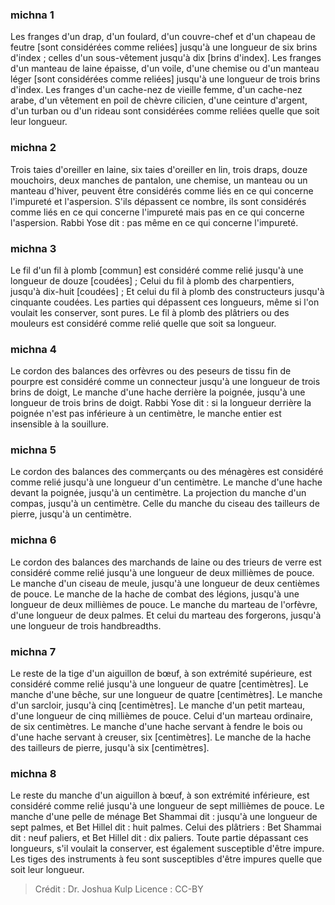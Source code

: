 
### michna 1
Les franges d'un drap, d'un foulard, d'un couvre-chef et d'un chapeau de feutre [sont considérées comme reliées] jusqu'à une longueur de six brins d'index ; celles d'un sous-vêtement jusqu'à dix [brins d'index]. Les franges d'un manteau de laine épaisse, d'un voile, d'une chemise ou d'un manteau léger [sont considérées comme reliées] jusqu'à une longueur de trois brins d'index. Les franges d'un cache-nez de vieille femme, d'un cache-nez arabe, d'un vêtement en poil de chèvre cilicien, d'une ceinture d'argent, d'un turban ou d'un rideau sont considérées comme reliées quelle que soit leur longueur.

### michna 2
Trois taies d'oreiller en laine, six taies d'oreiller en lin, trois draps, douze mouchoirs, deux manches de pantalon, une chemise, un manteau ou un manteau d'hiver, peuvent être considérés comme liés en ce qui concerne l'impureté et l'aspersion. S'ils dépassent ce nombre, ils sont considérés comme liés en ce qui concerne l'impureté mais pas en ce qui concerne l'aspersion. Rabbi Yose dit : pas même en ce qui concerne l'impureté.

### michna 3
Le fil d'un fil à plomb [commun] est considéré comme relié jusqu'à une longueur de douze [coudées] ; Celui du fil à plomb des charpentiers, jusqu'à dix-huit [coudées] ; Et celui du fil à plomb des constructeurs jusqu'à cinquante coudées. Les parties qui dépassent ces longueurs, même si l'on voulait les conserver, sont pures. Le fil à plomb des plâtriers ou des mouleurs est considéré comme relié quelle que soit sa longueur.

### michna 4
Le cordon des balances des orfèvres ou des peseurs de tissu fin de pourpre est considéré comme un connecteur jusqu'à une longueur de trois brins de doigt, Le manche d'une hache derrière la poignée, jusqu'à une longueur de trois brins de doigt. Rabbi Yose dit : si la longueur derrière la poignée n'est pas inférieure à un centimètre, le manche entier est insensible à la souillure.

### michna 5
Le cordon des balances des commerçants ou des ménagères est considéré comme relié jusqu'à une longueur d'un centimètre. Le manche d'une hache devant la poignée, jusqu'à un centimètre. La projection du manche d'un compas, jusqu'à un centimètre. Celle du manche du ciseau des tailleurs de pierre, jusqu'à un centimètre.

### michna 6
Le cordon des balances des marchands de laine ou des trieurs de verre est considéré comme relié jusqu'à une longueur de deux millièmes de pouce. Le manche d'un ciseau de meule, jusqu'à une longueur de deux centièmes de pouce. Le manche de la hache de combat des légions, jusqu'à une longueur de deux millièmes de pouce. Le manche du marteau de l'orfèvre, d'une longueur de deux palmes. Et celui du marteau des forgerons, jusqu'à une longueur de trois handbreadths.

### michna 7
Le reste de la tige d'un aiguillon de bœuf, à son extrémité supérieure, est considéré comme relié jusqu'à une longueur de quatre [centimètres]. Le manche d'une bêche, sur une longueur de quatre [centimètres]. Le manche d'un sarcloir, jusqu'à cinq [centimètres]. Le manche d'un petit marteau, d'une longueur de cinq millièmes de pouce. Celui d'un marteau ordinaire, de six centimètres. Le manche d'une hache servant à fendre le bois ou d'une hache servant à creuser, six [centimètres]. Le manche de la hache des tailleurs de pierre, jusqu'à six [centimètres].

### michna 8
Le reste du manche d'un aiguillon à bœuf, à son extrémité inférieure, est considéré comme relié jusqu'à une longueur de sept millièmes de pouce. Le manche d'une pelle de ménage Bet Shammai dit : jusqu'à une longueur de sept palmes, et Bet Hillel dit : huit palmes. Celui des plâtriers : Bet Shammai dit : neuf paliers, et Bet Hillel dit : dix paliers. Toute partie dépassant ces longueurs, s'il voulait la conserver, est également susceptible d'être impure. Les tiges des instruments à feu sont susceptibles d'être impures quelle que soit leur longueur.

>Crédit : Dr. Joshua Kulp
>Licence : CC-BY